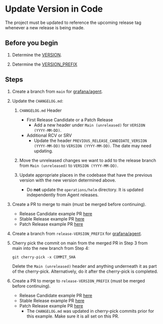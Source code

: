 # Update Version in Code

The project must be updated to reference the upcoming release tag whenever a new release is being made.

## Before you begin

1. Determine the [VERSION](concepts/version.md).

2. Determine the [VERSION_PREFIX](concepts/version.md)

## Steps

1. Create a branch from `main` for [grafana/agent](https://github.com/grafana/agent).

2. Update the `CHANGELOG.md`:

    1. `CHANGELOG.md` Header
        - First Release Candidate or a Patch Release
            - Add a new header under `Main (unreleased)` for `VERSION (YYYY-MM-DD)`.
        - Additional RCV or SRV
            - Update the header `PREVIOUS_RELEASE_CANDIDATE_VERSION (YYYY-MM-DD)` to `VERSION (YYYY-MM-DD)`. The date may need updating.

    2. Move the unreleased changes we want to add to the release branch from `Main (unreleased)` to `VERSION (YYYY-MM-DD)`.

    3. Update appropriate places in the codebase that have the previous version with the new version determined above.

        * Do **not** update the `operations/helm` directory. It is updated independently from Agent releases.

3. Create a PR to merge to main (must be merged before continuing).

    - Release Candidate example PR [here](https://github.com/grafana/agent/pull/3065)
    - Stable Release example PR [here](https://github.com/grafana/agent/pull/3119)
    - Patch Release example PR [here](https://github.com/grafana/agent/pull/3191)

4. Create a branch from `release-VERSION_PREFIX` for [grafana/agent](https://github.com/grafana/agent).

5. Cherry pick the commit on main from the merged PR in Step 3 from main into the new branch from Step 4:

    ```
    git cherry-pick -x COMMIT_SHA
    ```

    Delete the `Main (unreleased)` header and anything underneath it as part of the cherry-pick. Alternatively, do it after the cherry-pick is completed.

6. Create a PR to merge to `release-VERSION_PREFIX` (must be merged before continuing).

    - Release Candidate example PR [here](https://github.com/grafana/agent/pull/3066)
    - Stable Release example PR [here](https://github.com/grafana/agent/pull/3123)
    - Patch Release example PR [here](https://github.com/grafana/agent/pull/3193)
        - The `CHANGELOG.md` was updated in cherry-pick commits prior for this example. Make sure it is all set on this PR.